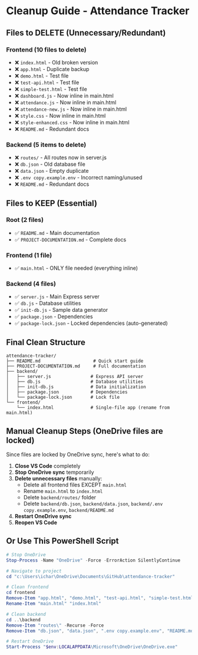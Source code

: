 # Cleanup Guide - Attendance Tracker

## Files to DELETE (Unnecessary/Redundant)

### Frontend (10 files to delete)
- ❌ `index.html` - Old broken version
- ❌ `app.html` - Duplicate backup
- ❌ `demo.html` - Test file
- ❌ `test-api.html` - Test file  
- ❌ `simple-test.html` - Test file
- ❌ `dashboard.js` - Now inline in main.html
- ❌ `attendance.js` - Now inline in main.html
- ❌ `attendance-new.js` - Now inline in main.html
- ❌ `style.css` - Now inline in main.html
- ❌ `style-enhanced.css` - Now inline in main.html
- ❌ `README.md` - Redundant docs

### Backend (5 items to delete)
- ❌ `routes/` - All routes now in server.js
- ❌ `db.json` - Old database file
- ❌ `data.json` - Empty duplicate
- ❌ `.env copy.example.env` - Incorrect naming/unused
- ❌ `README.md` - Redundant docs

## Files to KEEP (Essential)

### Root (2 files)
- ✅ `README.md` - Main documentation
- ✅ `PROJECT-DOCUMENTATION.md` - Complete docs

### Frontend (1 file)
- ✅ `main.html` - ONLY file needed (everything inline)

### Backend (4 files)
- ✅ `server.js` - Main Express server
- ✅ `db.js` - Database utilities
- ✅ `init-db.js` - Sample data generator
- ✅ `package.json` - Dependencies
- ✅ `package-lock.json` - Locked dependencies (auto-generated)

## Final Clean Structure

```
attendance-tracker/
├── README.md                    # Quick start guide
├── PROJECT-DOCUMENTATION.md     # Full documentation
├── backend/
│   ├── server.js               # Express API server
│   ├── db.js                   # Database utilities  
│   ├── init-db.js              # Data initialization
│   ├── package.json            # Dependencies
│   └── package-lock.json       # Lock file
└── frontend/
    └── index.html              # Single-file app (rename from main.html)
```

## Manual Cleanup Steps (OneDrive files are locked)

Since files are locked by OneDrive sync, here's what to do:

1. **Close VS Code** completely
2. **Stop OneDrive sync** temporarily
3. **Delete unnecessary files** manually:
   - Delete all frontend files EXCEPT `main.html`
   - Rename `main.html` to `index.html`
   - Delete `backend/routes/` folder
   - Delete `backend/db.json`, `backend/data.json`, `backend/.env copy.example.env`, `backend/README.md`
4. **Restart OneDrive sync**
5. **Reopen VS Code**

## Or Use This PowerShell Script

```powershell
# Stop OneDrive
Stop-Process -Name "OneDrive" -Force -ErrorAction SilentlyContinue

# Navigate to project
cd "c:\Users\ichar\OneDrive\Documents\GitHub\attendance-tracker"

# Clean frontend
cd frontend
Remove-Item "app.html", "demo.html", "test-api.html", "simple-test.html", "index.html", "dashboard.js", "attendance.js", "attendance-new.js", "style.css", "style-enhanced.css", "README.md" -Force
Rename-Item "main.html" "index.html"

# Clean backend
cd ..\backend
Remove-Item "routes\" -Recurse -Force
Remove-Item "db.json", "data.json", ".env copy.example.env", "README.md" -Force

# Restart OneDrive
Start-Process "$env:LOCALAPPDATA\Microsoft\OneDrive\OneDrive.exe"
```
